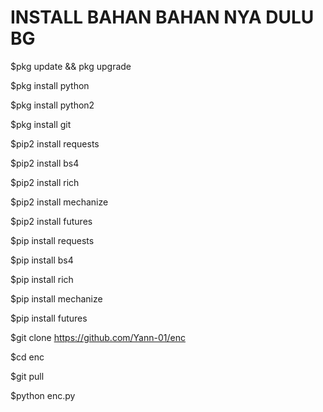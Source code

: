 # INSTALL BAHAN BAHAN NYA DULU BG

$pkg update && pkg upgrade

$pkg install python

$pkg install python2

$pkg install git

$pip2 install requests

$pip2 install bs4

$pip2 install rich

$pip2 install mechanize

$pip2 install futures

$pip install requests

$pip install bs4

$pip install rich

$pip install mechanize

$pip install futures

$git clone https://github.com/Yann-01/enc

$cd enc

$git pull

$python enc.py
